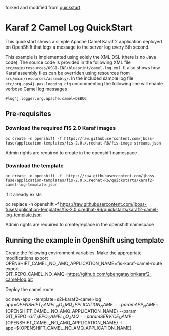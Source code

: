 forked and modified from [quickstart](https://github.com/fabric8-quickstarts/karaf2-camel-log)


# Karaf 2 Camel Log QuickStart

This quickstart shows a simple Apache Camel Karaf 2 application deployed on OpenShift that logs a message to the server log every 5th second.

This example is implemented using solely the XML DSL (there is no Java code). The source code is provided in the following XML file `src/main/resources/OSGI-INF/blueprint/camel-log.xml`.
It also shows how Karaf assembly files can be overriden using resources from `src/main/resources/assembly/`. In the included sample log file `etc/org.ops4j.pax.logging.cfg` uncommenting the following line will enable verbose Camel log messages

    #log4j.logger.org.apache.camel=DEBUG


## Pre-requisites 

### Download the required FIS 2.0 Karaf images 

    oc create -n openshift -f https://raw.githubusercontent.com/jboss-fuse/application-templates/fis-2.0.x.redhat-R6/fis-image-streams.json

Admin rights are required to create in the openshift namespace


### Download the template 

    oc create -n openshift -f  https://raw.githubusercontent.com/jboss-fuse/application-templates/fis-2.0.x.redhat-R6/quickstarts/karaf2-camel-log-template.json

if it already exists

   oc replace -n openshift -f  https://raw.githubusercontent.com/jboss-fuse/application-templates/fis-2.0.x.redhat-R6/quickstarts/karaf2-camel-log-template.json
    		
Admin rights are required to create/replace in the openshift namespace

## Running the example in OpenShift using template

Create the following environment variables. Make the appropriate modifications
   export OPENSHIFT_CAMEL_NO_AMQ_APPLICATION_NAME=fis-karaf-camel-route
   export GIT_REPO_CAMEL_NO_AMQ=https://github.com/gbengataylor/karaf2-camel-log.git

Deploy the camel route 

   oc new-app --template=s2i-karaf2-camel-log app=${OPENSHIFT_CAMEL_NO_AMQ_APPLICATION_NAME} --param  APP_NAME=${OPENSHIFT_CAMEL_NO_AMQ_APPLICATION_NAME} --param GIT_REPO=${GIT_REPO_CAMEL_NO_AMQ}  --param SERVICE_NAME=${OPENSHIFT_CAMEL_NO_AMQ_APPLICATION_NAME} -l app=${OPENSHIFT_CAMEL_NO_AMQ_APPLICATION_NAME}




